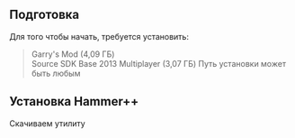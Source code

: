 ## Подготовка

Для того чтобы начать, требуется установить:
> Garry's Mod (4,09 ГБ)<br>
> Source SDK Base 2013 Multiplayer (3,07 ГБ)
Путь установки может быть любым

## Установка Hammer++

Скачиваем утилиту
